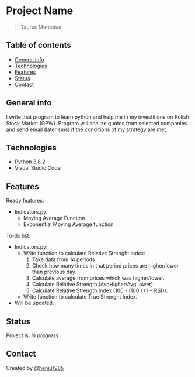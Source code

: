 # Project Name

> Taurus Mercatus

## Table of contents

* [General info](#general-info)
* [Technologies](#technologies)
* [Features](#features)
* [Status](#status)
* [Contact](#contact)

## General info

I write that program to learn python and help me in my investitions on Polish Stock Market (GPW).
Program will analize quotes from selected companies and send email (later sms) if the conditions of my strategy are met.

## Technologies

* Python 3.8.2
* Visual Studio Code

## Features

Ready features:

* Indicators.py:
  * Moving Average Function
  * Exponential Moving Average function

To-do list:

* Indicators.py:
  * Write function to calculate Relative Strenght Index:
    1. Take data from 14 periods
    2. Check how many times in that period prices are higher/lower than previous day.
    3. Calculate average from prices which was higher/lower.
    4. Calculate Relative Strength (AvgHigher/AvgLower).
    5. Calculate Relative Strength Index (100 - (100  / (1 + RS))).
  * Write function to calculate True Strenght Index.
* Will be updated.

## Status

Project is: _in progress_

## Contact

Created by [@heniu1985](https://github.com/heniu1985)
